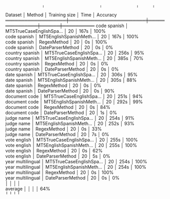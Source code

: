                     ╷                        ╷               ╷      ╷           
  Dataset           │ Method                 │ Training size │ Time │ Accuracy  
 ═══════════════════╪════════════════════════╪═══════════════╪══════╪══════════ 
  code spanish      │ MT5TrueCaseEnglishSpa… │            20 │ 167s │     100%  
  code spanish      │ MT5EnglishSpanishMeth… │            20 │ 167s │     100%  
  code spanish      │ RegexMethod            │            20 │   0s │     100%  
  code spanish      │ DateParserMethod       │            20 │   0s │       0%  
  country spanish   │ MT5TrueCaseEnglishSpa… │            20 │ 256s │      95%  
  country spanish   │ MT5EnglishSpanishMeth… │            20 │ 385s │      70%  
  country spanish   │ RegexMethod            │            20 │   0s │       0%  
  country spanish   │ DateParserMethod       │            20 │   0s │       0%  
  date spanish      │ MT5TrueCaseEnglishSpa… │            20 │ 306s │      95%  
  date spanish      │ MT5EnglishSpanishMeth… │            20 │ 305s │      88%  
  date spanish      │ RegexMethod            │            20 │   0s │       0%  
  date spanish      │ DateParserMethod       │            20 │   0s │      90%  
  document code     │ MT5TrueCaseEnglishSpa… │            20 │ 251s │      94%  
  document code     │ MT5EnglishSpanishMeth… │            20 │ 292s │      99%  
  document code     │ RegexMethod            │            20 │   0s │      84%  
  document code     │ DateParserMethod       │            20 │   1s │       0%  
  judge name        │ MT5TrueCaseEnglishSpa… │            20 │ 254s │      91%  
  judge name        │ MT5EnglishSpanishMeth… │            20 │ 252s │      93%  
  judge name        │ RegexMethod            │            20 │   0s │      33%  
  judge name        │ DateParserMethod       │            20 │   7s │       0%  
  vote english      │ MT5TrueCaseEnglishSpa… │            20 │ 255s │     100%  
  vote english      │ MT5EnglishSpanishMeth… │            20 │ 255s │     100%  
  vote english      │ RegexMethod            │            20 │   0s │      62%  
  vote english      │ DateParserMethod       │            20 │   5s │       0%  
  year multilingual │ MT5TrueCaseEnglishSpa… │            20 │ 254s │     100%  
  year multilingual │ MT5EnglishSpanishMeth… │            20 │ 254s │     100%  
  year multilingual │ RegexMethod            │            20 │   0s │     100%  
  year multilingual │ DateParserMethod       │            20 │   0s │       0%  
                    │                        │               │      │           
  average           │                        │               │      │      64%  
                    ╵                        ╵               ╵      ╵           
